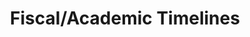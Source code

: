 ---
title: "Fiscal&#x2F;Academic Timelines"
draft: false

datafile: "/data/blindspots.json"
index: 0
---
